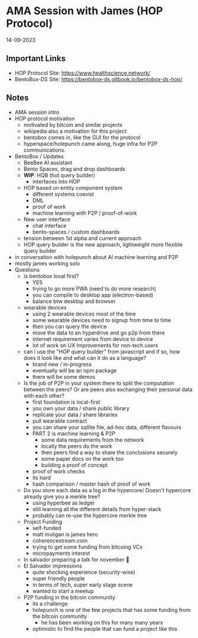 # AMA Session with James (HOP Protocol)

14-09-2023

## Important Links

- HOP Protocol Site: https://www.healthscience.network/
- BentoBox-DS Site: https://bentobox-ds.gitbook.io/bentobox-ds-hop/

## Notes

- AMA session intro
- HOP protocol motivation
  - motivated by bitcoin and similar projects
  - wikipedia also a motivation for this project
  - bentobox comes in, like the GUI for the protocol
  - hyperspace/holepunch came along, huge infra for P2P communications.
- BentoBox / Updates
  - BeeBee AI assistant
  - Bento Spaces, drag and drop dashboards
  - **WIP**: HQB (hot query builder)
    - interfaces into HOP
  - HOP based on entity component system
    - different systems coexist
    - DML
    - proof of work
    - machine learning with P2P / proof-of-work
  - New user interface
    - chat interface
    - bento-spaces / custom dashboards
  - tension between 1st alpha and current approach
  - HOP query builder is the new approach, lightweight more flexible query builder
- in conversation with holepunch about AI machine learning and P2P
- mostly james working solo
- Questions
  - is bentobox local first?
    - YES
    - trying to go more PWA (need to do more research)
    - you can compile to desktop app (electron-based)
    - balance btw desktop and browser
  - wearable devices
    - using 2 wearable devices most of the time
    - some wearable devices need to signup from time to time
    - then you can query the device
    - move the data to an hyperdrive and go p2p from there
    - internet requirement varies from device to device
    - lot of work on UX improvements for non-tech users
  - can i use the "HOP query builder" from javascript and if so, how does it look like and what can it do as a language?
    -  brand new / in-progress
    -  eventually will be an npm package
    -  there will be some demos
  - Is the job of P2P in your system there to split the computation between the peers? Or are peers also exchanging their personal data with each other?
    - first foundation is local-first
    - you own your data / share public library
    - replicate your data / share libraries
    - pull wearable contract
    - you can share your sqllite file, ad-hoc data, different flavours
    - PART 2 is machine learning & P2P
      - some data requirements from the network
      - locally the peers do the work
      - then peers find a way to share the conclusions securely
      - some paper docs on the work too
      - building a proof of concept
    -  proof of work checks
      - its hard
      - hash comparison / master hash of proof of work
  - Do you store each data as a log in the hypercore/ Doesn't hypercore already give you a merkle tree?
    - using hyperbee as ledger
    - still learning all the different details from hyper-stack
    - probably can re-use the hypercore merkle tree
  - Project Funding
    - self-funded
    - matt muligan is james hero
    - coherencestream.com
    - trying to get some funding from bitcoing VCs
    - micropayments interest
  - In salvador preparing a talk for november :rocket:
  - El Salvador impressions
    - quite shocking experience (security-wise)
    - super friendly people
    - in terms of tech, super early stage scene
    - wanted to start a meetup
  - P2P funding in the bitcoin community
    - its a challenge
    - holepunch is one of the few projects that has some funding from the bitcoin community
      - he has been working on this for many many years
    - optimistic to find the people that can fund a project like this

